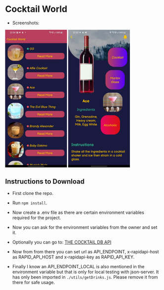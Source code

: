 # Cocktail World

- Screenshots:

<img src="https://github.com/Ankan002/cocktail-world/blob/main/screenshots/Home.jpeg" width="200px" >

<img src="https://github.com/Ankan002/cocktail-world/blob/main/screenshots/Product.jpeg" width="200px" >

## Instructions to Download

- First clone the repo.

- Run ```npm install```.

- Now create a .env file as there are certain environment variables required for the project.

- Now you can ask for the environment variables from the owner and set it.

- Optionally you can go to: [THE COCKTAIL DB API](https://rapidapi.com/thecocktaildb/api/the-cocktail-db)

- Now from from there you can set url as API_ENDPOINT, x-rapidapi-host as RAPID_API_HOST and x-rapidapi-key as RAPID_API_KEY.

- Finally I know an API_ENDPOINT_LOCAL is also mentioned in the environment variable but that is only for local testing with json-server. It has only been imported in ```./utils/getDrinks.js```. Please remove it from there for safe usage.
